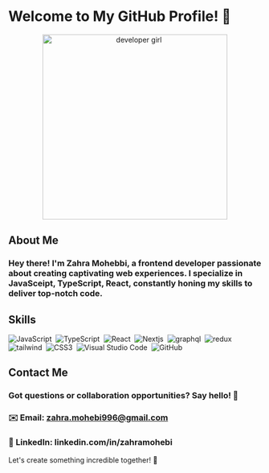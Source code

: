 # Welcome to My GitHub Profile! 👋

<p align="center" >
  <img 
src="https://camo.githubusercontent.com/55be4ea62463f9fdf0e71093b55213d2e77552c60fda6d43aac38177f31b05ae/68747470733a2f2f696d6167652e6c65786963612e6172742f66756c6c5f6a70672f30626633333130612d653261612d346137652d383061382d346230336631613438653635" alt='developer girl' style="width:23rem"/>
</p>

## About Me

### Hey there! I'm Zahra Mohebbi, a frontend developer passionate about creating captivating web experiences. I specialize in JavaSceipt, TypeScript, React, constantly honing my skills to deliver top-notch code.

## Skills
![JavaScript](https://img.shields.io/badge/-JavaScript-05122A?style=flat&logo=javascript)&nbsp;
![TypeScript](https://img.shields.io/badge/-TypeScript-05122A?style=flat&logo=TypeScript)&nbsp;
![React](https://img.shields.io/badge/-React-05122A?style=flat&logo=react)&nbsp;
![Nextjs](https://camo.githubusercontent.com/1bd05d7da561a69c3850a6d63722508ecd814df1c38e866dc65c9d08828093bc/68747470733a2f2f696d672e736869656c64732e696f2f62616467652f4e6578742d626c61636b3f7374796c653d666c61742d737175617265266c6f676f3d6e6578742e6a73266c6f676f436f6c6f723d7768697465)&nbsp;
![graphql](https://camo.githubusercontent.com/aac4dfe091eba5c647fe2eb7108eb6698df87ca28942a7434b913729eb4b56d7/68747470733a2f2f696d672e736869656c64732e696f2f62616467652f2d41706f6c6c6f4772617068514c2d3331314338373f7374796c653d666c61742d737175617265266c6f676f3d61706f6c6c6f2d6772617068716c)&nbsp;
![redux](https://camo.githubusercontent.com/81b05edd9f3aabfc958de8db18e4a6b83f5d1bd633f78e285ff9dea3aca15bd0/68747470733a2f2f696d672e736869656c64732e696f2f62616467652f72656475782d2532333539336438382e7376673f7374796c653d666c61742d737175617265266c6f676f3d7265647578266c6f676f436f6c6f723d7768697465)&nbsp;
![tailwind](https://camo.githubusercontent.com/3f40d252ab4a94f5cbd3aa36a538633f1ae64a75f9444d0e0fa2b5b07f5af6eb/68747470733a2f2f696d672e736869656c64732e696f2f62616467652f7461696c77696e646373732d2532333338423241432e7376673f7374796c653d666c61742d737175617265266c6f676f3d7461696c77696e642d637373266c6f676f436f6c6f723d7768697465)&nbsp;
![CSS3](https://img.shields.io/badge/-CSS3-05122A?style=flat&logo=CSS3&logoColor=1572B6)&nbsp;
![Visual Studio Code](https://img.shields.io/badge/-Visual%20Studio%20Code-05122A?style=flat&logo=visual-studio-code&logoColor=007ACC)&nbsp;
![GitHub](https://img.shields.io/badge/-GitHub-05122A?style=flat&logo=github)&nbsp;

## Contact Me
### Got questions or collaboration opportunities? Say hello! 🌟

### ✉️ Email: zahra.mohebi996@gmail.com

### 💼 LinkedIn:  linkedin.com/in/zahramohebi

Let's create something incredible together! 🎉

